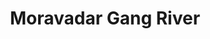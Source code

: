 ---
title: "Moravadar Gang River"
title_bn: "মরাভাদের গাং নদী"
description: "The upazila of Paikgacha, Khulna is the source region of this river and ends by meeting with Shibsa estuary."
---